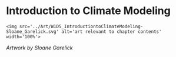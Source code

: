 # Introduction to Climate Modeling

 ````{div} full-width 
 <img src='../Art/W1D5_IntroductiontoClimateModeling-Sloane_Garelick.svg' alt='art relevant to chapter contents' width='100%'> 
```` 

*Artwork by Sloane Garelick*